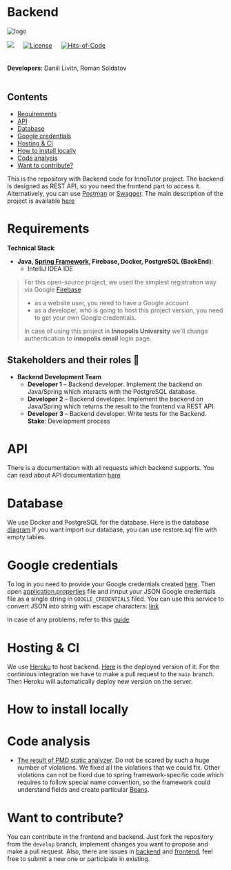 # Backend

![logo](https://user-images.githubusercontent.com/44948387/136674082-18921bd1-b4f5-40d3-81bf-f98028c159c6.png)   <br>

<img src="https://img.shields.io/github/stars/InnoTutor/Backend?style=social">   ᅠ [![License](https://img.shields.io/badge/license-MIT-green.svg)](https://github.com/InnoTutor/Backend/blob/main/LICENSE) ᅠ   [![Hits-of-Code](https://hitsofcode.com/github/InnoTutor/Backend?branch=main)](https://hitsofcode.com/github/InnoTutor/Backend/view?branch=main)<br><br><br>
**Developers**: Daniil Livitn, Roman Soldatov
<br><br>

## Contents
- [Requirements](#requirements)
- [API](#api)
- [Database](#database)
- [Google credentials](#credentials)
- [Hosting & CI](#hosting)
- [How to install locally](#installation)
- [Code analysis](#code)
- [Want to contribute?](#contribution)

This is the repository with Backend code for InnoTutor project. The backend is designed as REST API, so you need the frontend part to access it. Alternatively, you can use [Postman](https://www.postman.com) or [Swagger](https://swagger.io).
The main description of the project is available [here](https://github.com/InnoTutor/README)

# Requirements
**Technical Stack**: <br>
* **Java, [Spring Framework](https://spring.io/projects/spring-framework), Firebase, Docker, PostgreSQL (BackEnd)**: <br>
  * IntelliJ IDEA IDE
> For this open-source project, we used the simplest registration way via Google [Firebase](https://firebase.google.com)
> - as a website user, you need to have a Google account
> - as a developer, who is going to host this project version, you need to get your own Google credentials.
> 
> In case of using this project in **Innopolis University** we'll change authentication to **innopolis email** login page.

## Stakeholders and their roles 👤
* **Backend Development Team**
  * **Developer 1** – Backend developer. Implement the backend on Java/Spring which interacts with the PostgreSQL database.
  * **Developer 2** – Backend developer. Implement the backend on Java/Spring which returns the result to the frontend via REST API.
  * **Developer 3** – Backend developer. Write tests for the Backend. <br>
 **Stake**: Development process

# API
There is a documentation with all requests which backend supports.
You can read about API documentation [here](https://documenter.getpostman.com/view/16213957/UUy65PgU)

# Database
We use Docker and PostgreSQL for the database.
Here is the database [diagram](https://github.com/InnoTutor/README/blob/main/UMLDiagrams/DatabaseDiagram.md)
If you want import our database, you can use restore.sql file with empty tables.

# Google credentials
To log in you need to provide your Google credentials created [here](https://firebase.google.com).
Then open [application.properties](/src/main/resources/application.properties) file and innput your JSON Google credentials file as a single string in `GOOGLE_CREDENTIALS` filed.
You can use this service to convert JSON into string with escape characters: [link](https://www.freeformatter.com/json-escape.html)

In case of any problems, refer to this [guide](https://medium.com/@renceabishek/how-to-add-google-api-credentials-key-on-heroku-spring-boot-16b03e2a2363)

# Hosting & CI
We use [Heroku](https://heroku.com/) to host backend. [Here](https://innotutor.herokuapp.com) is the deployed version of it.
For the continious integration we have to make a pull request to the `main` branch. Then Heroku will automatically deploy new version on the server.

# How to install locally

# Code analysis
* [The result of PMD static analyzer](https://github.com/InnoTutor/README/blob/main/StaticAnaylyzer/result.md). Do not be scared by such a huge number of violations. We fixed all the violations that we could fix. Other violations can not be fixed due to spring framework-specific code which requires to follow special name convention, so the framework could understand fields and create particular [Beans](https://docs.spring.io/spring-framework/docs/current/reference/html/core.html#beans-definition).

# Want to contribute?
You can contribute in the frontend and backend. Just fork the repository from the `develop` branch, implement changes you want to propose and make a pull request.
Also, there are issues in [backend](https://github.com/InnoTutor/Backend/issues) and [frontend](https://github.com/InnoTutor/Frontend/issues), feel free to submit a new one or participate in existing.
